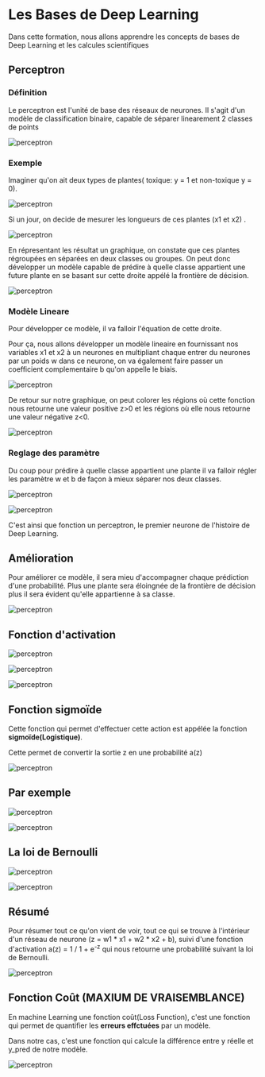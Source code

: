 # Les Bases de Deep Learning 
Dans cette formation, nous allons apprendre les concepts de bases de Deep Learning et les calcules scientifiques

## Perceptron
### Définition

Le perceptron est l'unité de base des réseaux de neurones. Il s'agit d'un modèle de classification binaire, capable de séparer linearement 2 classes de points

![perceptron](images/1.png)

### Exemple

Imaginer qu'on ait deux types de plantes( toxique: y = 1 et non-toxique y = 0).

![perceptron](images/2.png)

Si un jour, on decide de mesurer les longueurs de ces plantes (x1 et x2) .

![perceptron](images/3.png)

En répresentant les résultat un graphique, on constate que ces plantes régroupées en séparées en deux classes ou groupes. 
On peut donc développer un modèle capable de prédire à quelle classe appartient une future plante en se basant sur cette droite appélé la frontière de décision.

![perceptron](images/4.png)

### Modèle Lineare
Pour développer ce modèle, il va falloir l'équation de cette droite.

Pour ça, nous allons développer un modèle lineaire en fournissant nos variables x1 et x2 à un neurones en multipliant chaque entrer du neurones par un poids w dans ce neurone, on va  également faire passer un coefficient complementaire b qu'on appelle le biais.

![perceptron](images/5.png)

De retour sur notre graphique, on peut colorer les régions où cette fonction nous retourne une valeur positive z>0 et les régions où elle nous retourne une valeur négative z<0.

![perceptron](images/6.png)

### Reglage des paramètre
Du coup pour prédire à quelle classe appartient une plante il va falloir  régler les paramètre w et b de façon à mieux séparer nos deux classes.

![perceptron](images/7.png)

![perceptron](images/8.png)

C'est ainsi que fonction un perceptron, le premier neurone de l'histoire de Deep Learning.

## Amélioration
Pour améliorer ce modèle, il sera mieu d'accompagner chaque prédiction d'une probabilité. Plus une plante sera éloingnée de la frontière de décision plus il sera évident qu'elle appartienne à sa classe.

![perceptron](images/9.png)

## Fonction d'activation

![perceptron](images/10.png) 

![perceptron](images/11.png)

![perceptron](images/12.png)

## Fonction sigmoïde

Cette fonction qui permet d'effectuer cette action est appélée la fonction **sigmoïde(Logistique)**.

Cette permet de convertir la sortie z en une probabilité a(z)

![perceptron](images/13.png)

## Par exemple 

![perceptron](images/14.png)

![perceptron](images/15.png)

## La loi de Bernoulli
![perceptron](images/16.png)

![perceptron](images/17.png)

## Résumé

Pour résumer tout ce qu'on vient de voir, tout ce qui se trouve à l'intérieur d'un réseau de neurone (z = w1 * x1 + w2 * x2 + b), suivi d'une fonction d'activation a(z) = 1 / 1 + e<sup>-z</sup> qui nous retourne une probabilité suivant la loi de Bernoulli.

![perceptron](images/18.png)

## Fonction Coût (MAXIUM DE VRAISEMBLANCE)
En machine Learning une fonction coût(Loss Function), c'est une fonction qui permet de quantifier les **erreurs effctuées** par un modèle. 

Dans notre cas, c'est une fonction qui calcule la différence entre y réelle et y_pred de notre modèle.

![perceptron](images/19.png)
